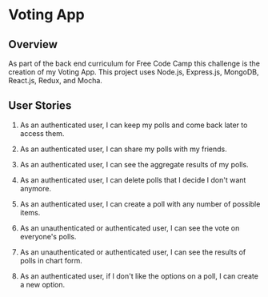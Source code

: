 # Voting App

## Overview

As part of the back end curriculum for Free Code Camp this challenge is the
creation of my Voting App. This project uses Node.js, Express.js, MongoDB,
React.js, Redux, and Mocha.

## User Stories

 1. As an authenticated user, I can keep my polls and come back later to
 access them.

 2. As an authenticated user, I can share my polls with my friends.

 3. As an authenticated user, I can see the aggregate results of my polls.

 4. As an authenticated user, I can delete polls that I decide I don't want
 anymore.

 5. As an authenticated user, I can create a poll with any number of possible
 items.

 6. As an unauthenticated or authenticated user, I can see the vote on
 everyone's polls.

 7. As an unauthenticated or authenticated user, I can see the results of polls
 in chart form.

 8. As an authenticated user, if I don't like the options on a poll, I can
 create a new option.
